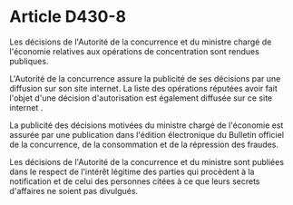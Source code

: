 # Article D430-8

Les décisions de l'Autorité de la concurrence et du ministre chargé de l'économie relatives aux opérations de concentration sont rendues publiques.

L'Autorité de la concurrence assure la publicité de ses décisions par une diffusion sur son site internet. La liste des opérations réputées avoir fait l'objet d'une décision d'autorisation est également diffusée sur ce site internet .

La publicité des décisions motivées du ministre chargé de l'économie est assurée par une publication dans l'édition électronique du Bulletin officiel de la concurrence, de la consommation et de la répression des fraudes.

Les décisions de l'Autorité de la concurrence et du ministre sont publiées dans le respect de l'intérêt légitime des parties qui procèdent à la notification et de celui des personnes citées à ce que leurs secrets d'affaires ne soient pas divulgués.
